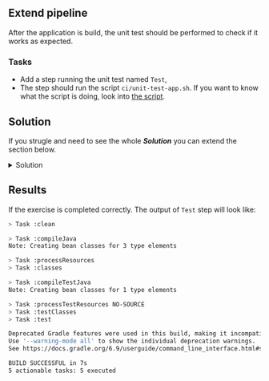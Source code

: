 ## Extend pipeline

After the application is build, the unit test should be performed to check if it works as expected. 

### Tasks

- Add a step running the unit test named `Test`, 
- The step should run the script `ci/unit-test-app.sh`. If you want to know what the script is doing, look into [the script](../ci/unit-test-app.sh).

## Solution

If you strugle and need to see the whole ***Solution*** you can extend the section below. 
<details>
    <summary> Solution </summary>
  
  ```YAML
  on: push
  jobs:
    Build:
      runs-on: ubuntu-latest
      container: gradle:6-jdk11
      steps:
        - name: Clone-down
          uses: actions/checkout@v3       
        - name: Build application
          run: chmod +x ci/build-app.sh && ci/build-app.sh
        - name: Test
          run: chmod +x ci/unit-test-app.sh && ci/unit-test-app.sh

  ```

</details>

## Results 

If the exercise is completed correctly. The output of `Test` step will look like: 

``` bash
> Task :clean

> Task :compileJava
Note: Creating bean classes for 3 type elements

> Task :processResources
> Task :classes

> Task :compileTestJava
Note: Creating bean classes for 1 type elements

> Task :processTestResources NO-SOURCE
> Task :testClasses
> Task :test

Deprecated Gradle features were used in this build, making it incompatible with Gradle 7.0.
Use '--warning-mode all' to show the individual deprecation warnings.
See https://docs.gradle.org/6.9/userguide/command_line_interface.html#sec:command_line_warnings

BUILD SUCCESSFUL in 7s
5 actionable tasks: 5 executed
```


